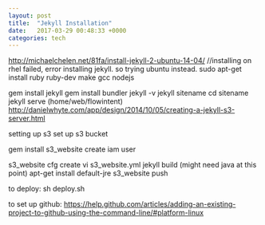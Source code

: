 ```yaml
---
layout: post
title:  "Jekyll Installation"
date:   2017-03-29 00:48:33 +0000
categories: tech
---
```



http://michaelchelen.net/81fa/install-jekyll-2-ubuntu-14-04/
//installing on rhel failed, error installing jekyll. so trying ubuntu instead.
sudo apt-get install ruby ruby-dev make gcc nodejs

gem install jekyll
gem install bundler
jekyll -v
jekyll sitename
cd sitename
jekyll serve
(home/web/flowintent)
http://danielwhyte.com/app/design/2014/10/05/creating-a-jekyll-s3-server.html


setting up s3
set up s3 bucket


gem install s3_website
create iam user


s3_website cfg create
vi s3_website.yml
jekyll build
(might need java at this point)
apt-get install default-jre
s3_website push

to deploy:
sh deploy.sh

to set up github:
https://help.github.com/articles/adding-an-existing-project-to-github-using-the-command-line/#platform-linux




